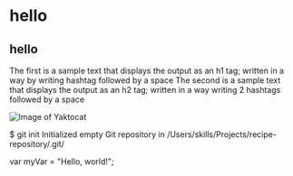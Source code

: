 # hello
## hello

The first is a sample text that displays the output as an h1 tag; written in a way by writing hashtag followed by a space
The second is a sample text that displays the output as an h2 tag; written in a way writing 2 hashtags followed by a space

![Image of Yaktocat](https://octodex.github.com/images/yaktocat.png)

$ git init
Initialized empty Git repository in /Users/skills/Projects/recipe-repository/.git/

var myVar = "Hello, world!";
